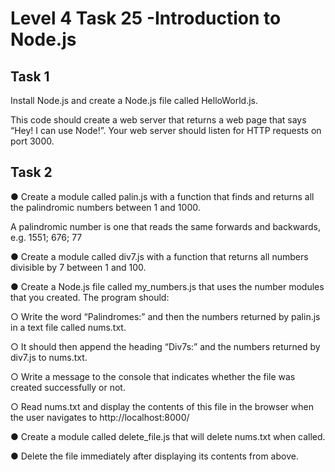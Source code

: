 # Level 4 Task 25 -Introduction to Node.js

## Task 1

Install Node.js and create a Node.js file called HelloWorld.js.

This code should create a web server that returns a web page that says “Hey! I can use Node!”. Your web server should listen for HTTP requests on port 3000.

## Task 2

● Create a module called palin.js with a function that finds and returns all the palindromic numbers between 1 and 1000.

A palindromic number is one that reads the same forwards and backwards, e.g. 1551; 676; 77

● Create a module called div7.js with a function that returns all numbers divisible by 7 between 1 and 100.

● Create a Node.js file called my_numbers.js that uses the number modules that you created. The program should:

○ Write the word “Palindromes:” and then the numbers returned by palin.js in a text file called nums.txt.

○ It should then append the heading “Div7s:” and the numbers returned by div7.js to nums.txt.

○ Write a message to the console that indicates whether the file was created successfully or not.

○ Read nums.txt and display the contents of this file in the browser when the user navigates to http://localhost:8000/

● Create a module called delete_file.js that will delete nums.txt when called.

● Delete the file immediately after displaying its contents from above.
